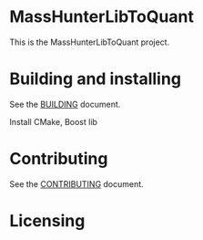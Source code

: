 # MassHunterLibToQuant

This is the MassHunterLibToQuant project.

# Building and installing

See the [BUILDING](BUILDING.md) document.

Install CMake, Boost lib

# Contributing

See the [CONTRIBUTING](CONTRIBUTING.md) document.

# Licensing

<!--
Please go to https://choosealicense.com/licenses/ and choose a license that
fits your needs. The recommended license for a project of this type is the
GNU AGPLv3.
-->
